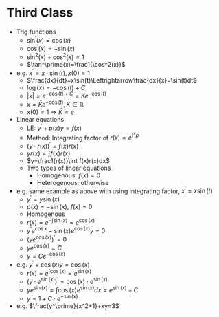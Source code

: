 # Third Class
* Trig functions
	* $\sin^\prime(x)=\cos(x)$
	* $\cos^\prime(x)=-\sin(x)$
	* $\sin^2(x)+\cos^2(x)=1$
	* $\tan^\prime(x)=\frac1{\cos^2(x)}$
* e.g. $x^\prime=x\cdot \sin(t), x(0)=1$
	* $\frac{dx}{dt}=x\sin(t)\Leftrightarrow\frac{dx}{x}=\sin(t)dt$
	* $\log(x)=-\cos(t)+C$
	* $|x|=e^{-\cos(t)+C}=Ke^{-\cos(t)}$
	* $x=\bar Ke^{-\cos(t)}, K\in\mathbb R$
	* $x(0)=1\Rightarrow\bar K=e$
* Linear equations
	* LE: $y^\prime + p(x)y=f(x)$
	* Method: Integrating factor of $r(x)=e^{\int^xp}$
	* $(y\cdot r(x))^\prime=f(x)r(x)$
	* $yr(x)=\int f(x)r(x)$
	* $y=\frac1{r(x)}\int f(x)r(x)dx$
	* Two types of linear equations
		* Homogenous: $f(x)=0$
		* Heterogenous: otherwise
* e.g. same example as above with using integrating factor, $x^\prime=x\sin(t)$
	* $y^\prime=y\sin(x)$
	* $p(x)=-\sin(x)$, $f(x)=0$
	* Homogenous
	* $r(x)=e^{-\int\sin(x)}=e^{\cos(x)}$
	* $y^\prime e^{\cos x}-\sin(x)e^{\cos(x)}y=0$
	* $(ye^{\cos(x)})^\prime=0$
	* $ye^{\cos(x)}=C$
	* $y=Ce^{-\cos(x)}$
* e.g. $y^\prime+\cos(x)y=\cos(x)$
	* $r(x)=e^{\int\cos(x)}=e^{\sin(x)}$
	* $(y\cdot e^{\sin(x)})^\prime=\cos(x)\cdot e^{\sin(x)}$
	* $ye^{\sin(x)}=\int\cos(x)e^{\sin(x)}dx=e^{\sin(x)}+C$
	* $y=1+C\cdot e^{-\sin(x)}$
* e.g. $\frac{y^\prime}{x^2+1}+xy=3$
